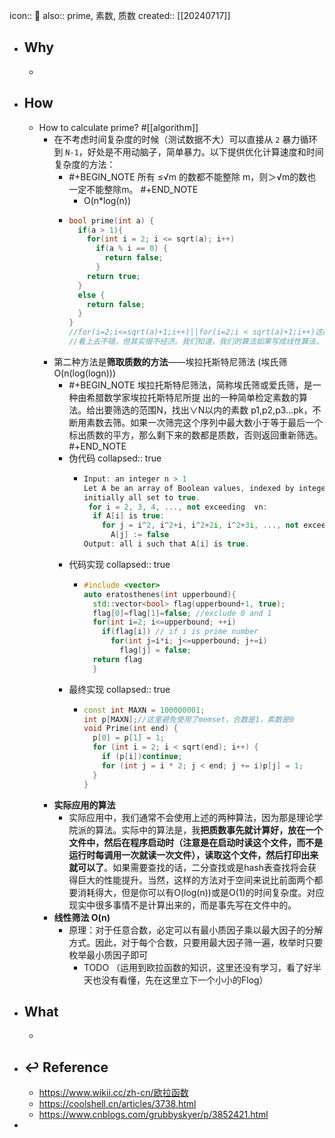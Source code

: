 icon:: 📄
also:: prime, 素数, 质数 
created:: [[20240717]]

- ## Why
  -
- ## How
  - How to calculate prime? #[[algorithm]]
    - 在不考虑时间复杂度的时候（测试数据不大）可以直接从 `2` 暴力循环到 `N-1`，好处是不用动脑子，简单暴力。以下提供优化计算速度和时间复杂度的方法：
      - #+BEGIN_NOTE
        所有 ≤√m 的数都不能整除 m，则＞√m的数也一定不能整除m。
        #+END_NOTE
        - O(n*log(n))
      - ```cpp
        bool prime(int a) {
          if(a > 1){
            for(int i = 2; i <= sqrt(a); i++)
              if(a % i == 0) {
                return false;
              }
            return true;
          }
          else {
            return false;
          }
        }
        //for(i=2;i<=sqrt(a)+1;i++)||for(i=2;i < sqrt(a)+1;i++)这两种写法1会是个问题？
        //看上去不错，但其实很不经济。我们知道，我们的算法如果写成线性算法，也就是O(n)，已经算是不错了，但是最好的是O(Log(n))的算法，这是一个对数级的算法，著名的二分取中（Binary Search）正是O(Log(n))的算法。通常来说，O(Log(n))的算法都是以排除法做为手段的。所以，找质数的算法完全可以采用排除法的方式。
        ```
    - 第二种方法是**筛取质数的方法**——埃拉托斯特尼筛法 (埃氏筛 O(n(log(logn)))
      - #+BEGIN_NOTE
        埃拉托斯特尼筛法，简称埃氏筛或爱氏筛，是一种由希腊数学家埃拉托斯特尼所提 出的一种简单检定素数的算法。给出要筛选的范围N，找出∨N以内的素数 p1,p2,p3...pk，不断用素数去筛。如果一次筛完这个序列中最大数小于等于最后一个标出质数的平方，那么剩下来的数都是质数，否则返回重新筛选。
        #+END_NOTE
      - 伪代码
        collapsed:: true
        - ```cpp
          Input: an integer n > 1
          Let A be an array of Boolean values, indexed by integers 2 to n,
          initially all set to true.
           for i = 2, 3, 4, ..., not exceeding  ∨n:
            if A[i] is true:
              for j = i^2, i^2+i, i^2+2i, i^2+3i, ..., not exceeding n :
                A[j] := false
          Output: all i such that A[i] is true.
          ```
      - 代码实现
        collapsed:: true
        - ```cpp
          #include <vector>
          auto eratosthenes(int upperbound){
            std::vector<bool> flag(upperbound+1, true);
            flag[0]=flag[1]=false; //exclude 0 and 1
            for(int i=2; i<=upperbound; ++i)
              if(flag[i]) // if i is prime number
                for(int j=i*i; j<=upperbound; j+=i)
                  flag[j] = false;
            return flag
            }
          ```
      - 最终实现
        collapsed:: true
        - ```cpp
          const int MAXN = 100000001;
          int p[MAXN];//这里避免使用了memset，合数是1，素数是0
          void Prime(int end) {
            p[0] = p[1] = 1;
            for (int i = 2; i < sqrt(end); i++) {
              if (p[i])continue;
              for (int j = i * 2; j < end; j += i)p[j] = 1;
            }
          }
          ```
    - **实际应用的算法**
      - 实际应用中，我们通常不会使用上述的两种算法，因为那是理论学院派的算法。实际中的算法是，我**把质数事先就计算好，放在一个文件中，然后在程序启动时（注意是在启动时读这个文件，而不是运行时每调用一次就读一次文件），读取这个文件，然后打印出来就可以了**。如果需要查找的话，二分查找或是hash表查找将会获得巨大的性能提升。当然，这样的方法对于空间来说比前面两个都要消耗得大，但是你可以有O(log(n))或是O(1)的时间复杂度。对应现实中很多事情不是计算出来的，而是事先写在文件中的。
    - **线性筛法  O(n)**
      - 原理：对于任意合数，必定可以有最小质因子乘以最大因子的分解方式。因此，对于每个合数，只要用最大因子筛一遍，枚举时只要枚举最小质因子即可
        - TODO （运用到欧拉函数的知识，这里还没有学习，看了好半天也没有看懂，先在这里立下一个小小的Flog）
- ## What
  -
- ## ↩ Reference
  - https://www.wikii.cc/zh-cn/欧拉函数
  - https://coolshell.cn/articles/3738.html
  - https://www.cnblogs.com/grubbyskyer/p/3852421.html
-